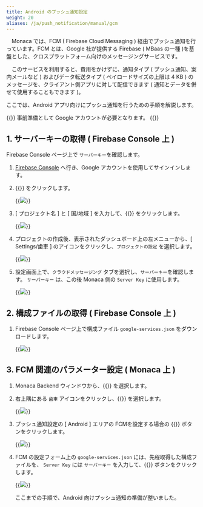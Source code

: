 ```yaml
---
title: Android のプッシュ通知設定
weight: 20
aliases: /ja/push_notification/manual/gcm
---
```


　Monaca では、FCM ( Firebase Cloud Messaging )
経由でプッシュ通知を行っています。FCM とは、Google 社が提供する Firebase
( MBaas の一種 )を基盤とした、クロスプラットフォーム向けのメッセージングサービスです。  

　このサービスを利用すると、費用をかけずに、通知タイプ ( プッシュ通知、案内メールなど ) およびデータ転送タイプ ( ペイロードサイズの上限は 4 KB )
のメッセージを、クライアント側アプリに対して配信できます ( 通知とデータを併せて使用することもできます )。

ここでは、Android アプリ向けにプッシュ通知を行うための手順を解説します。

{{<note>}}
    事前準備として Google アカウントが必要となります。
{{</note>}}

## 1. サーバーキーの取得 ( Firebase Console 上 )

Firebase Console ページ上で `サーバーキー`を確認します。

1.  [Firebase Console](https://console.firebase.google.com/)
    へ行き、Google アカウントを使用してサインインします。
2.  {{<guilabel name="+ プロジェクトを追加">}} をクリックします。

    {{<img src="/images/backend/gcm/1.png">}}

3.  [ プロジェクト名 ] と [ 国/地域 ] を入力して、{{<guilabel name="プロジェクトを作成">}}
    をクリックします。

    {{<img src="/images/backend/gcm/2.png">}}

4.  プロジェクトの作成後、表示されたダッシュボード上の左メニューから、[ Settings/歯車 ] のアイコンをクリックし、`プロジェクトの設定` を選択します。

    {{<img src="/images/backend/gcm/3.png">}}

5.  設定画面上で、`クラウドメッセージング` タブを選択し、`サーバーキー`を確認します。
    `サーバーキー` は、この後 Monaca 側の `Server Key` に使用します。

    {{<img src="/images/backend/gcm/4.png">}}

## 2. 構成ファイルの取得 ( Firebase Console 上 )

1. Firebase Console ページ上で構成ファイル `google-services.json` をダウンロードします。  

    {{<img src="/images/backend/gcm/download_google_services_json.png">}}


## 3. FCM 関連のパラメーター設定 ( Monaca 上 )

1.  Monaca Backend ウィンドウから、{{<guilabel name="プッシュ通知">}} を選択します。
2.  右上隅にある `歯車` アイコンをクリックし、{{<guilabel name="プッシュ通知設定">}} を選択します。

    {{<img src="/images/backend/gcm/settings.png">}}

3.  プッシュ通知設定の [ Android ] エリアの FCMを設定する場合の
    {{<guilabel name="設置">}} ボタンをクリックします。

    {{<img src="/images/backend/gcm/select_fcm_setting.png">}}

4.  FCM の設定フォーム上の `google-services.json` には、先程取得した構成ファイルを、
    `Server Key` には `サーバーキー` を入力して、{{<guilabel name="保存する">}}
    ボタンをクリックします。  

    {{<img src="/images/backend/gcm/fcm_setting_form.png">}}

    ここまでの手順で、Android 向けプッシュ通知の準備が整いました。